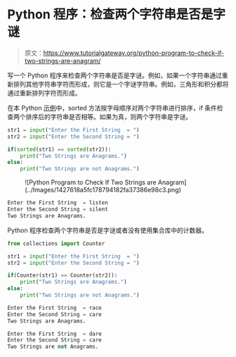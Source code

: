 # Python 程序：检查两个字符串是否是字谜

> 原文：<https://www.tutorialgateway.org/python-program-to-check-if-two-strings-are-anagram/>

写一个 Python 程序来检查两个字符串是否是字谜。例如，如果一个字符串通过重新排列其他字符串字符而形成，则它是一个字谜字符串。例如，三角形和积分都将通过重新排列字符而形成。

在本 Python [示例](https://www.tutorialgateway.org/python-programming-examples/)中，sorted 方法按字母顺序对两个字符串进行排序，if 条件检查两个排序后的字符串是否相等。如果为真，则两个字符串是字谜。

```py
str1 = input("Enter the First String  = ")
str2 = input("Enter the Second String = ")

if(sorted(str1) == sorted(str2)):
    print("Two Strings are Anagrams.")
else:
    print("Two Strings are not Anagrams.")
```

<figure class="wp-block-image size-large">![Python Program to Check If Two Strings are Anagram](../Images/1427618a5fc178794182fa37386e98c3.png)</figure>

```py
Enter the First String  = listen
Enter the Second String = silent
Two Strings are Anagrams.
```

Python 程序检查两个字符串是否是字谜或者没有使用集合库中的计数器。

```py
from collections import Counter

str1 = input("Enter the First String  = ")
str2 = input("Enter the Second String = ")

if(Counter(str1) == Counter(str2)):
    print("Two Strings are Anagrams.")
else:
    print("Two Strings are not Anagrams.")
```

```py
Enter the First String  = race
Enter the Second String = care
Two Strings are Anagrams.

Enter the First String  = dare
Enter the Second String = care
Two Strings are not Anagrams.
```